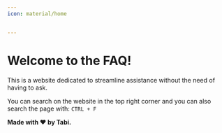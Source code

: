 ```yaml
---
icon: material/home


---
```


# Welcome to the FAQ!
This is a website dedicated to streamline assistance without the need of having to ask.

You can search on the website in the top right corner and you can also search the page with: `CTRL + F`

**Made with :heart: by Tabi.**